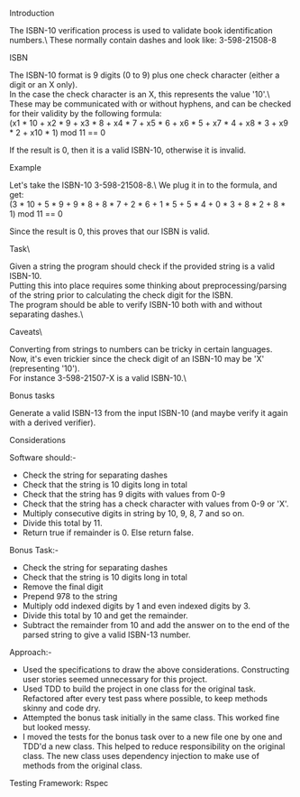 Introduction


The ISBN-10 verification process is used to validate book identification numbers.\ 
These normally contain dashes and look like: 3-598-21508-8

ISBN


The ISBN-10 format is 9 digits (0 to 9) plus one check character (either a digit or an X only).\
In the case the check character is an X, this represents the value '10'.\ 
These may be communicated with or without hyphens, and can be checked for their validity by the following formula:\
(x1 * 10 + x2 * 9 + x3 * 8 + x4 * 7 + x5 * 6 + x6 * 5 + x7 * 4 + x8 * 3 + x9 * 2 + x10 * 1) mod 11 == 0

If the result is 0, then it is a valid ISBN-10, otherwise it is invalid.



Example

Let's take the ISBN-10 3-598-21508-8.\ 
We plug it in to the formula, and get:\
(3 * 10 + 5 * 9 + 9 * 8 + 8 * 7 + 2 * 6 + 1 * 5 + 5 * 4 + 0 * 3 + 8 * 2 + 8 * 1) mod 11 == 0

Since the result is 0, this proves that our ISBN is valid.



Task\

Given a string the program should check if the provided string is a valid ISBN-10.\
Putting this into place requires some thinking about preprocessing/parsing of the string prior to calculating the check digit for the ISBN.\
The program should be able to verify ISBN-10 both with and without separating dashes.\



Caveats\

Converting from strings to numbers can be tricky in certain languages.\
Now, it's even trickier since the check digit of an ISBN-10 may be 'X' (representing '10').\
For instance 3-598-21507-X is a valid ISBN-10.\



Bonus tasks

Generate a valid ISBN-13 from the input ISBN-10 (and maybe verify it again with a derived verifier).




Considerations

Software should:-
  - Check the string for separating dashes
  - Check that the string is 10 digits long in total
  - Check that the string has 9 digits with values from 0-9
  - Check that the string has a check character with values from      0-9 or 'X'.
  - Multiply consecutive digits in string by 10, 9, 8, 7 and so on.
  - Divide this total by 11.
  - Return true if remainder is 0. Else return false.

Bonus Task:-
  - Check the string for separating dashes
  - Check that the string is 10 digits long in total
  - Remove the final digit
  - Prepend 978 to the string
  - Multiply odd indexed digits by 1 and even indexed digits by 3.
  - Divide this total by 10 and get the remainder.
  - Subtract the remainder from 10 and add the answer on to the end 
    of the parsed string to give a valid ISBN-13 number.



Approach:-
  - Used the specifications to draw the above considerations. 
    Constructing user stories seemed unnecessary for this project.
  - Used TDD to build the project in one class for the original       task. Refactored after every test pass where possible, to keep    methods skinny and code dry.
  - Attempted the bonus task initially in the same class. This        worked fine but looked messy.
  - I moved the tests for the bonus task over to a new file one 
    by one and TDD'd a new class. This helped to reduce responsibility on the original class. The new class uses dependency injection to make use of methods from the original class.





Testing Framework: Rspec
